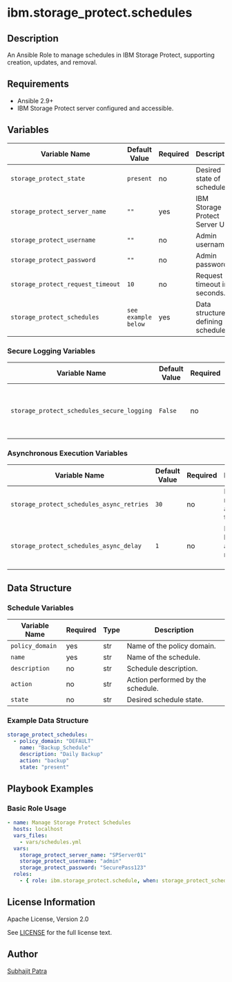# ibm.storage_protect.schedules

## Description
An Ansible Role to manage schedules in IBM Storage Protect, supporting creation, updates, and removal.

## Requirements
- Ansible 2.9+
- IBM Storage Protect server configured and accessible.

## Variables

| Variable Name                         | Default Value        | Required | Description                              |
|--------------------------------------|----------------------|----------|------------------------------------------|
| `storage_protect_state`              | `present`            | no       | Desired state of schedules.              |
| `storage_protect_server_name`        | `""`                | yes      | IBM Storage Protect Server URL.         |
| `storage_protect_username`           | `""`                | no       | Admin username.                          |
| `storage_protect_password`           | `""`                | no       | Admin password.                          |
| `storage_protect_request_timeout`    | `10`                | no       | Request timeout in seconds.             |
| `storage_protect_schedules`          | `see example below` | yes      | Data structure defining schedules.      |

### Secure Logging Variables

| Variable Name                        | Default Value | Required | Description                                           |
|--------------------------------------|----------------|----------|------------------------------------------------------|
| `storage_protect_schedules_secure_logging` | `False`        | no       | Enable secure logging for sensitive schedule data.   |

### Asynchronous Execution Variables

| Variable Name                         | Default Value | Required | Description                              |
|--------------------------------------|----------------|----------|------------------------------------------|
| `storage_protect_schedules_async_retries` | `30`         | no       | Number of retries for async tasks.      |
| `storage_protect_schedules_async_delay`   | `1`          | no       | Delay between async retries (seconds).  |

## Data Structure

### Schedule Variables

| Variable Name   | Required | Type   | Description                       |
|----------------|----------|--------|-----------------------------------|
| `policy_domain`| yes      | str    | Name of the policy domain.        |
| `name`         | yes      | str    | Name of the schedule.             |
| `description`  | no       | str    | Schedule description.             |
| `action`       | no       | str    | Action performed by the schedule. |
| `state`        | no       | str    | Desired schedule state.           |

### Example Data Structure

```yaml
storage_protect_schedules:
  - policy_domain: "DEFAULT"
    name: "Backup_Schedule"
    description: "Daily Backup"
    action: "backup"
    state: "present"
```

## Playbook Examples

### Basic Role Usage

```yaml
- name: Manage Storage Protect Schedules
  hosts: localhost
  vars_files:
    - vars/schedules.yml
  vars:
    storage_protect_server_name: "SPServer01"
    storage_protect_username: "admin"
    storage_protect_password: "SecurePass123"
  roles:
    - { role: ibm.storage_protect.schedule, when: storage_protect_schedules is defined }
```

## License Information
Apache License, Version 2.0

See [LICENSE](LICENSE) for the full license text.

## Author
[Subhajit Patra](https://github.com/yourusername)


